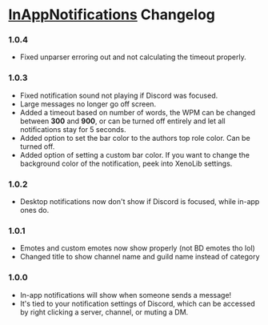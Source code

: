 # [InAppNotifications](https://1lighty.github.io/BetterDiscordStuff/?plugin=InAppNotifications "InAppNotifications") Changelog
### 1.0.4
- Fixed unparser erroring out and not calculating the timeout properly.

### 1.0.3
- Fixed notification sound not playing if Discord was focused.
- Large messages no longer go off screen.
- Added a timeout based on number of words, the WPM can be changed between **300** and **900**, or can be turned off entirely and let all notifications stay for 5 seconds.
- Added option to set the bar color to the authors top role color. Can be turned off.
- Added option of setting a custom bar color. If you want to change the background color of the notification, peek into XenoLib settings.

### 1.0.2
- Desktop notifications now don't show if Discord is focused, while in-app ones do.

### 1.0.1
- Emotes and custom emotes now show properly (not BD emotes tho lol)
- Changed title to show channel name and guild name instead of category

### 1.0.0
- In-app notifications will show when someone sends a message!
- It's tied to your notification settings of Discord, which can be accessed by right clicking a server, channel, or muting a DM.
